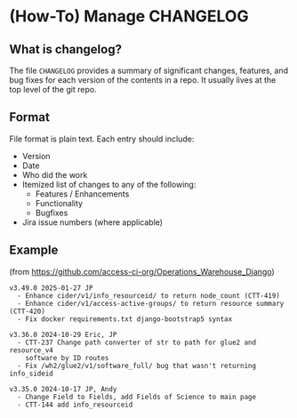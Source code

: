 # (How-To) Manage CHANGELOG

## What is changelog?
The file `CHANGELOG` provides a summary of significant changes, features, and
bug fixes for each version of the contents in a repo.  It usually lives at the top level of the git repo.

## Format
File format is plain text.
Each entry should include:
* Version
* Date
* Who did the work
* Itemized list of changes to any of the following:
  * Features / Enhancements
  * Functionality
  * Bugfixes
* Jira issue numbers (where applicable)

## Example
(from https://github.com/access-ci-org/Operations_Warehouse_Django)

```
v3.49.0 2025-01-27 JP
  - Enhance cider/v1/info_resourceid/ to return node_count (CTT-419)
  - Enhance cider/v1/access-active-groups/ to return resource summary (CTT-420)
  - Fix docker requirements.txt django-bootstrap5 syntax

v3.36.0 2024-10-29 Eric, JP
  - CTT-237 Change path converter of str to path for glue2 and resource_v4
    software by ID routes
  - Fix /wh2/glue2/v1/software_full/ bug that wasn't returning info_sideid

v3.35.0 2024-10-17 JP, Andy
  - Change Field to Fields, add Fields of Science to main page
  - CTT-144 add info_resourceid
```
